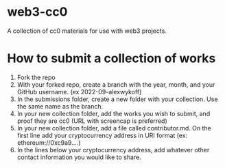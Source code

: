 # web3-cc0
A collection of cc0 materials for use with web3 projects.

# How to submit a collection of works
1. Fork the repo
2. With your forked repo, create a branch with the year, month, and your GitHub username. (ex 2022-09-alexwykoff)
3. In the submissions folder, create a new folder with your collection. Use the same name as the branch.
4. In your new collection folder, add the works you wish to submit, and proof they are cc0 (URL with screencap is preferred)
5. In your new collection folder, add a file called contributor.md. On the first line add your cryptocurrency address in URI format (ex: ethereum://0xc9a9....)
6. In the lines below your cryptocurrency address, add whatever other contact information you would like to share.
